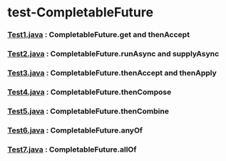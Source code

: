 # test-CompletableFuture

### [Test1.java](https://github.com/unialto/test-CompletableFuture/blob/master/src/com/unialto/test/completableFuture/Test1.java) : CompletableFuture.get and thenAccept

### [Test2.java](https://github.com/unialto/test-CompletableFuture/blob/master/src/com/unialto/test/completableFuture/Test2.java) : CompletableFuture.runAsync and supplyAsync

### [Test3.java](https://github.com/unialto/test-CompletableFuture/blob/master/src/com/unialto/test/completableFuture/Test3.java) : CompletableFuture.thenAccept and thenApply

### [Test4.java](https://github.com/unialto/test-CompletableFuture/blob/master/src/com/unialto/test/completableFuture/Test4.java) : CompletableFuture.thenCompose

### [Test5.java](https://github.com/unialto/test-CompletableFuture/blob/master/src/com/unialto/test/completableFuture/Test5.java) : CompletableFuture.thenCombine

### [Test6.java](https://github.com/unialto/test-CompletableFuture/blob/master/src/com/unialto/test/completableFuture/Test6.java) : CompletableFuture.anyOf

### [Test7.java](https://github.com/unialto/test-CompletableFuture/blob/master/src/com/unialto/test/completableFuture/Test7.java) : CompletableFuture.allOf
